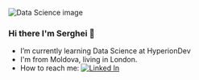 ![Data Science image](https://media.licdn.com/dms/image/C5612AQEt-lIKIQTiPA/article-cover_image-shrink_600_2000/0/1520176259111?e=1716422400&v=beta&t=MgRmEKQ3oxI_HrussmprVv--DcR9pQuFVyOV8CcGBWk)
### Hi there I'm Serghei 👋

- I’m currently learning Data Science at HyperionDev
- I'm from Moldova, living in London.
- How to reach me: [![Linked In](https://skillicons.dev/icons?i=linkedin)](https://www.linkedin.com/in/serghei-ursachii-254b39153/)
<!--
**UrSerghei/UrSerghei** is a ✨ _special_ ✨ repository because its `README.md` (this file) appears on your GitHub profile.

Here are some ideas to get you started:

- 🔭 I’m currently working on ...
- 🌱 I’m currently learning ...
- 👯 I’m looking to collaborate on ...
- 🤔 I’m looking for help with ...
- 💬 Ask me about ...
- 📫 How to reach me: ...
- 😄 Pronouns: ...
- ⚡ Fun fact: ...
-->
